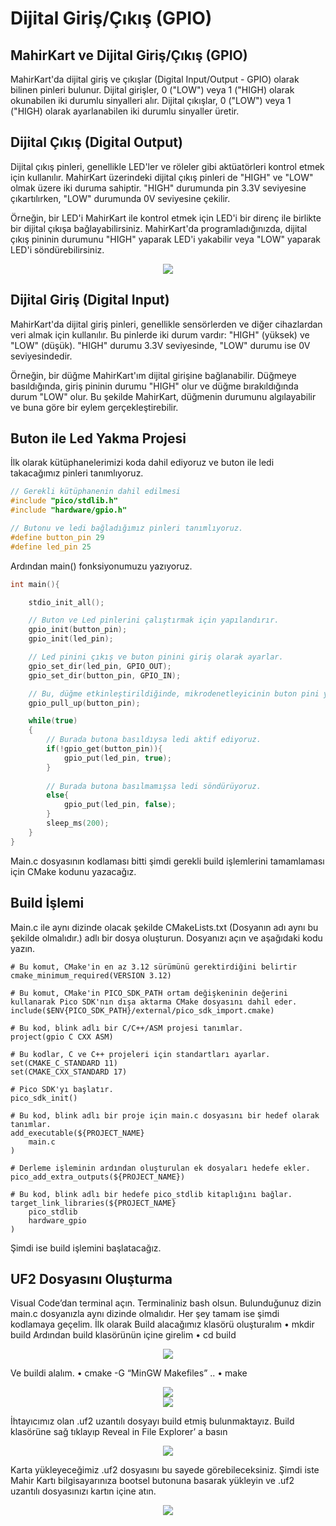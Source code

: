 # Dijital Giriş/Çıkış (GPIO)

## MahirKart ve Dijital Giriş/Çıkış (GPIO)

MahirKart'da dijital giriş ve çıkışlar (Digital Input/Output - GPIO) olarak bilinen pinleri bulunur. Dijital girişler, 0 ("LOW") veya 1 ("HIGH) olarak okunabilen iki durumlu sinyalleri alır. Dijital çıkışlar, 0 ("LOW") veya 1 ("HIGH) olarak ayarlanabilen iki durumlu sinyaller üretir.

## Dijital Çıkış (Digital Output)

Dijital çıkış pinleri, genellikle LED'ler ve röleler gibi aktüatörleri kontrol etmek için kullanılır. MahirKart üzerindeki dijital çıkış pinleri de "HIGH" ve "LOW" olmak üzere iki duruma sahiptir. "HIGH" durumunda pin 3.3V seviyesine çıkartılırken, "LOW" durumunda 0V seviyesine çekilir.

Örneğin, bir LED'i MahirKart ile kontrol etmek için LED'i bir direnç ile birlikte bir dijital çıkışa bağlayabilirsiniz. MahirKart'da programladığınızda, dijital çıkış pininin durumunu "HIGH" yaparak LED'i yakabilir veya "LOW" yaparak LED'i söndürebilirsiniz.

<div style="text-align:center;">
    <img src="/userguide/arduino/img/dijitalsinyal.jpg"  style="width: auto;" />
</div>

## Dijital Giriş (Digital Input)

MahirKart'da dijital giriş pinleri, genellikle sensörlerden ve diğer cihazlardan veri almak için kullanılır. Bu pinlerde iki durum vardır: "HIGH" (yüksek) ve "LOW" (düşük). "HIGH" durumu 3.3V seviyesinde, "LOW" durumu ise 0V seviyesindedir.

Örneğin, bir düğme MahirKart'ım dijital girişine bağlanabilir. Düğmeye basıldığında, giriş pininin durumu "HIGH" olur ve düğme bırakıldığında durum "LOW" olur. Bu şekilde MahirKart, düğmenin durumunu algılayabilir ve buna göre bir eylem gerçekleştirebilir.

## Buton ile Led Yakma Projesi 

İlk olarak kütüphanelerimizi koda dahil ediyoruz ve buton ile ledi takacağımız pinleri tanımlıyoruz.
```c
// Gerekli kütüphanenin dahil edilmesi
#include "pico/stdlib.h"  
#include "hardware/gpio.h"

// Butonu ve ledi bağladığımız pinleri tanımlıyoruz.
#define button_pin 29
#define led_pin 25

```
Ardından main() fonksiyonumuzu yazıyoruz.
```c
int main(){

    stdio_init_all();

    // Buton ve Led pinlerini çalıştırmak için yapılandırır.
    gpio_init(button_pin);
    gpio_init(led_pin);

    // Led pinini çıkış ve buton pinini giriş olarak ayarlar.
    gpio_set_dir(led_pin, GPIO_OUT);
    gpio_set_dir(button_pin, GPIO_IN);

    // Bu, düğme etkinleştirildiğinde, mikrodenetleyicinin buton pini yüksek bir voltajda olacağını garanti eder.
    gpio_pull_up(button_pin);

    while(true)
    {
        // Burada butona basıldıysa ledi aktif ediyoruz.
        if(!gpio_get(button_pin)){
            gpio_put(led_pin, true);
        }
        
        // Burada butona basılmamışsa ledi söndürüyoruz.
        else{
            gpio_put(led_pin, false);
        }
        sleep_ms(200);
    }
}
```

Main.c dosyasının kodlaması bitti şimdi gerekli build işlemlerini tamamlaması için CMake kodunu yazacağız.

## Build İşlemi

Main.c ile aynı dizinde olacak şekilde CMakeLists.txt (Dosyanın adı aynı bu şekilde olmalıdır.) adlı bir dosya oluşturun. Dosyanızı açın ve aşağıdaki kodu yazın.

```
# Bu komut, CMake'in en az 3.12 sürümünü gerektirdiğini belirtir
cmake_minimum_required(VERSION 3.12) 

# Bu komut, CMake'in PICO_SDK_PATH ortam değişkeninin değerini kullanarak Pico SDK'nın dışa aktarma CMake dosyasını dahil eder.
include($ENV{PICO_SDK_PATH}/external/pico_sdk_import.cmake) 

# Bu kod, blink adlı bir C/C++/ASM projesi tanımlar.
project(gpio C CXX ASM)

# Bu kodlar, C ve C++ projeleri için standartları ayarlar.
set(CMAKE_C_STANDARD 11)
set(CMAKE_CXX_STANDARD 17)

# Pico SDK'yı başlatır. 
pico_sdk_init()

# Bu kod, blink adlı bir proje için main.c dosyasını bir hedef olarak tanımlar.
add_executable(${PROJECT_NAME}
    main.c
)

# Derleme işleminin ardından oluşturulan ek dosyaları hedefe ekler.
pico_add_extra_outputs(${PROJECT_NAME})

# Bu kod, blink adlı bir hedefe pico_stdlib kitaplığını bağlar.
target_link_libraries(${PROJECT_NAME}
    pico_stdlib
    hardware_gpio
)

```

Şimdi ise build işlemini başlatacağız.

## UF2 Dosyasını Oluşturma

Visual Code’dan terminal açın. Terminaliniz bash olsun. Bulunduğunuz dizin main.c dosyanızla aynı dizinde olmalıdır. Her şey tamam ise şimdi kodlamaya geçelim.
İlk olarak Build alacağımız klasörü oluşturalım 
•	mkdir build 
Ardından build klasörünün içine girelim
•	cd build 

<div style="text-align:center;">
    <img src="/userguide/c/img/cd-build-gpio.jpg"  style="width: auto;" />
</div>

Ve buildi alalım.
•	cmake -G “MinGW Makefiles” ..
•	make

<div style="text-align:center;">
    <img src="/userguide/c/img/cmake-dijital.jpg"  style="width: auto;" />
</div>

<div style="text-align:center;">
    <img src="/userguide/c/img/make-dijital.png"  style="width: auto;" />
</div>

İhtayıcımız olan .uf2 uzantılı dosyayı build etmiş bulunmaktayız. Build klasörüne sağ tıklayıp Reveal in File Explorer’ a basın

<div style="text-align:center;">
    <img src="/userguide/c/img/revial-dijital.png"  style="width: auto;" />
</div>

Karta yükleyeceğimiz .uf2 dosyasını bu sayede görebileceksiniz. Şimdi iste Mahir Kartı bilgisayarınıza bootsel butonuna basarak yükleyin ve .uf2 uzantılı dosyasınızı kartın içine atın.

<div style="text-align:center;">
    <img src="/userguide/c/img/bootsel-dijital.png"  style="width: auto;" />
</div>
